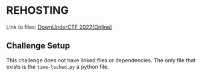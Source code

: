# REHOSTING

Link to files: [DownUnderCTF 2022(Online)](https://github.com/DownUnderCTF/Challenges_2022_Public/blob/main/crypto/time-locked/publish/time-locked.py)

## Challenge Setup
This challenge does not have linked files or dependencies. The only file that exists is the `time-locked.py` a python file.